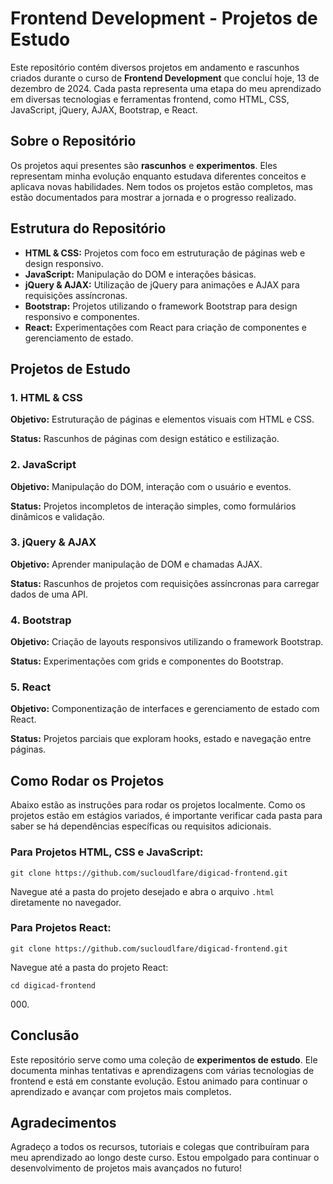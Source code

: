 <h1>Frontend Development - Projetos de Estudo</h1>
<p>Este repositório contém diversos projetos em andamento e rascunhos criados durante o curso de <strong>Frontend Development</strong> que concluí hoje, 13 de dezembro de 2024. Cada pasta representa uma etapa do meu aprendizado em diversas tecnologias e ferramentas frontend, como HTML, CSS, JavaScript, jQuery, AJAX, Bootstrap, e React.</p>

<h2>Sobre o Repositório</h2>
<p>Os projetos aqui presentes são <strong>rascunhos</strong> e <strong>experimentos</strong>. Eles representam minha evolução enquanto estudava diferentes conceitos e aplicava novas habilidades. Nem todos os projetos estão completos, mas estão documentados para mostrar a jornada e o progresso realizado.</p>

<h2>Estrutura do Repositório</h2>
 <ul>
 <li><strong>HTML & CSS:</strong> Projetos com foco em estruturação de páginas web e design responsivo.</li>
 <li><strong>JavaScript:</strong> Manipulação do DOM e interações básicas.</li>
 <li><strong>jQuery & AJAX:</strong> Utilização de jQuery para animações e AJAX para requisições assíncronas.</li>
<li><strong>Bootstrap:</strong> Projetos utilizando o framework Bootstrap para design responsivo e componentes.</li>
<li><strong>React:</strong> Experimentações com React para criação de componentes e gerenciamento de estado.</li>
</ul>
 <h2>Projetos de Estudo</h2>
 <h3>1. HTML & CSS</h3>
 <p><strong>Objetivo:</strong> Estruturação de páginas e elementos visuais com HTML e CSS.</p>
  <p><strong>Status:</strong> Rascunhos de páginas com design estático e estilização.</p>

 <h3>2. JavaScript</h3>
  <p><strong>Objetivo:</strong> Manipulação do DOM, interação com o usuário e eventos.</p>
  <p><strong>Status:</strong> Projetos incompletos de interação simples, como formulários dinâmicos e validação.</p>

 <h3>3. jQuery & AJAX</h3>
 <p><strong>Objetivo:</strong> Aprender manipulação de DOM e chamadas AJAX.</p>
  <p><strong>Status:</strong> Rascunhos de projetos com requisições assíncronas para carregar dados de uma API.</p>

  <h3>4. Bootstrap</h3>
  <p><strong>Objetivo:</strong> Criação de layouts responsivos utilizando o framework Bootstrap.</p>
 <p><strong>Status:</strong> Experimentações com grids e componentes do Bootstrap.</p>

<h3>5. React</h3>
<p><strong>Objetivo:</strong> Componentização de interfaces e gerenciamento de estado com React.</p>
<p><strong>Status:</strong> Projetos parciais que exploram hooks, estado e navegação entre páginas.</p>

<h2>Como Rodar os Projetos</h2>
<p>Abaixo estão as instruções para rodar os projetos localmente. Como os projetos estão em estágios variados, é importante verificar cada pasta para saber se há dependências específicas ou requisitos adicionais.</p>

<h3>Para Projetos HTML, CSS e JavaScript:</h3>
<pre><code>git clone https://github.com/sucloudlfare/digicad-frontend.git</code></pre>
 <p>Navegue até a pasta do projeto desejado e abra o arquivo <code>.html</code> diretamente no navegador.</p>

<h3>Para Projetos React:</h3>
<pre><code>git clone https://github.com/sucloudlfare/digicad-frontend.git</code></pre>
<p>Navegue até a pasta do projeto React:</p>
<pre><code>cd digicad-frontend</code></pre>
000</a>.</p>

<h2>Conclusão</h2>
<p>Este repositório serve como uma coleção de <strong>experimentos de estudo</strong>. Ele documenta minhas tentativas e aprendizagens com várias tecnologias de frontend e está em constante evolução. Estou animado para continuar o aprendizado e avançar com projetos mais completos.</p>

<h2>Agradecimentos</h2>
<p>Agradeço a todos os recursos, tutoriais e colegas que contribuíram para meu aprendizado ao longo deste curso. Estou empolgado para continuar o desenvolvimento de projetos mais avançados no futuro!</p>
